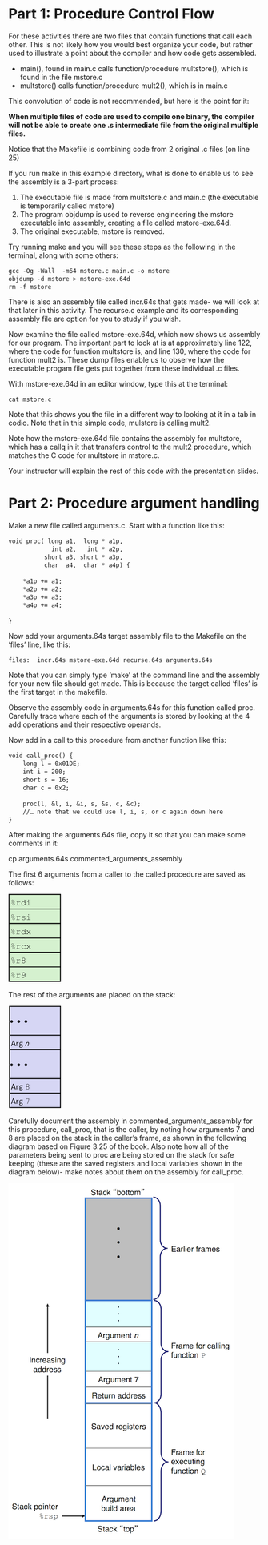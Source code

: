# Part 1: Procedure Control Flow

For these activities there are two files that contain functions that call each other. This is not likely how you would best organize your code, but rather used to illustrate a point about the compiler and how code gets assembled.

- main(), found in main.c calls function/procedure multstore(), which is found in the file mstore.c
- multstore() calls function/procedure  mult2(), which is in main.c

This convolution of code is not recommended, but here is the point for it:

**When multiple files of code are used to compile one binary, the compiler will not be able to create one .s intermediate file from the original multiple files.**

Notice that the Makefile is combining code from 2 original .c files (on line 25)

If you run make in this example directory, what is done to enable us to see the assembly is a 3-part process:

1. The executable file is made from multstore.c and main.c (the executable is temporarily called mstore)
2. The program objdump is used to reverse engineering the mstore executable into assembly, creating a file called mstore-exe.64d. 
3. The original executable, mstore is removed.

Try running make and you will see these steps as the following in the terminal, along with some others:

    gcc -Og -Wall  -m64 mstore.c main.c -o mstore  
    objdump -d mstore > mstore-exe.64d 
    rm -f mstore
    
There is also an assembly file called incr.64s that gets made- we will look at that later in this activity. The recurse.c example and its corresponding assembly file are option for you to study if you wish.

Now examine the file called mstore-exe.64d, which now shows us assembly for our program. The important part to look at is at approximately line 122, where the code for function multstore is, and line 130, where the code for function mult2 is. These dump files enable us to observe how the executable progam file gets put together from these individual .c files.

With mstore-exe.64d in an editor window, type this at the terminal:

    cat mstore.c

Note that this shows you the file in a different way to looking at it in a tab in codio. Note that in this simple code, mulstore is calling mult2.

Note how the mstore-exe.64d file contains the assembly for multstore, which has a callq in it that transfers control to the mult2 procedure, which matches the C code for multstore in mstore.c.

Your instructor will explain the rest of this code with the presentation slides.

# Part 2: Procedure argument handling

Make a new file called arguments.c.  Start with a function like this:

```
void proc( long a1,  long * a1p,
            int a2,   int * a2p,
          short a3, short * a3p,
          char  a4,  char * a4p) {
          
    *a1p += a1;
    *a2p += a2;
    *a3p += a3;
    *a4p += a4;

}
```

Now add your arguments.64s target assembly file to the Makefile on the ‘files’ line, like this:

    files:	incr.64s mstore-exe.64d recurse.64s arguments.64s

Note that you can simply type ‘make’ at the command line and the assembly for your new file should get made.  This is because the target called ‘files’ is the first target in the makefile.

Observe the assembly code in arguments.64s for this function called proc. Carefully trace where each of the arguments is stored by looking at the 4 add operations and their respective operands.

Now add in a call to this procedure from another function like this:

```
void call_proc() {
    long l = 0x01DE;
    int i = 200;
    short s = 16;
    char c = 0x2;
    
    proc(l, &l, i, &i, s, &s, c, &c);
    //… note that we could use l, i, s, or c again down here
}
```

After making the arguments.64s file, copy it so that you can make some comments in it:

cp arguments.64s commented_arguments_assembly 

The first 6 arguments from a caller to the called procedure are saved as follows:

![](.//img/07_first6args.png)

The rest of the arguments are placed on the stack:

![](.//img/07_args7_onward.png)

Carefully document the assembly in commented_arguments_assembly for this procedure, call_proc, that is the caller, by noting how arguments 7 and 8 are placed on the stack in the caller’s frame, as shown in the following diagram based on Figure 3.25 of the book. Also note how all of the parameters being sent to proc are being stored on the stack for safe keeping (these are the saved registers and local variables shown in the diagram below)- make notes about them on the assembly for call_proc.

![](.//img/07frame-general.png)